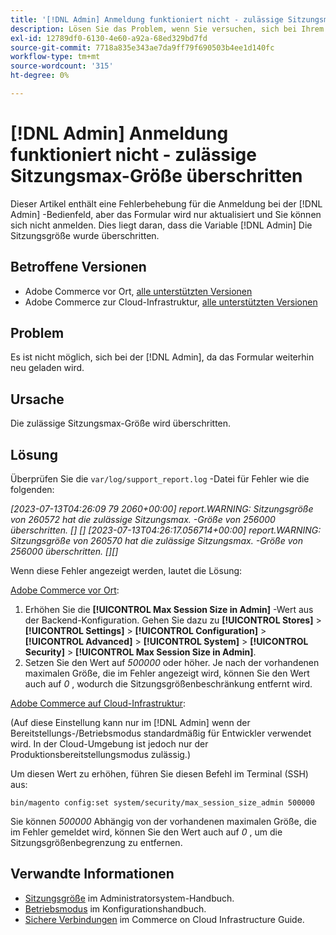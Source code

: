 ```yaml
---
title: '[!DNL Admin] Anmeldung funktioniert nicht - zulässige Sitzungsmax-Größe überschritten'
description: Lösen Sie das Problem, wenn Sie versuchen, sich bei Ihrem [!DNL Admin] -Bedienfeld und das Formular wird aktualisiert und Sie können sich nicht anmelden.
exl-id: 12789df0-6130-4e60-a92a-68ed329bd7fd
source-git-commit: 7718a835e343ae7da9ff79f690503b4ee1d140fc
workflow-type: tm+mt
source-wordcount: '315'
ht-degree: 0%

---
```


# [!DNL Admin] Anmeldung funktioniert nicht - zulässige Sitzungsmax-Größe überschritten

Dieser Artikel enthält eine Fehlerbehebung für die Anmeldung bei der [!DNL Admin] -Bedienfeld, aber das Formular wird nur aktualisiert und Sie können sich nicht anmelden. Dies liegt daran, dass die Variable [!DNL Admin] Die Sitzungsgröße wurde überschritten.

## Betroffene Versionen

* Adobe Commerce vor Ort, [alle unterstützten Versionen](https://www.adobe.com/content/dam/cc/en/legal/terms/enterprise/pdfs/Adobe-Commerce-Software-Lifecycle-Policy.pdf)
* Adobe Commerce zur Cloud-Infrastruktur, [alle unterstützten Versionen](https://www.adobe.com/content/dam/cc/en/legal/terms/enterprise/pdfs/Adobe-Commerce-Software-Lifecycle-Policy.pdf)

## Problem

Es ist nicht möglich, sich bei der [!DNL Admin], da das Formular weiterhin neu geladen wird.

## Ursache

Die zulässige Sitzungsmax-Größe wird überschritten.

## Lösung

Überprüfen Sie die `var/log/support_report.log` -Datei für Fehler wie die folgenden:

*[2023-07-13T04:26:09 79 2060+00:00] report.WARNING: Sitzungsgröße von 260572 hat die zulässige Sitzungsmax. -Größe von 256000 überschritten. [] []
[2023-07-13T04:26:17.056714+00:00] report.WARNING: Sitzungsgröße von 260570 hat die zulässige Sitzungsmax. -Größe von 256000 überschritten. [][]*

Wenn diese Fehler angezeigt werden, lautet die Lösung:

<u>Adobe Commerce vor Ort</u>:
1. Erhöhen Sie die **[!UICONTROL Max Session Size in Admin]** -Wert aus der Backend-Konfiguration. Gehen Sie dazu zu **[!UICONTROL Stores]** > **[!UICONTROL Settings]** > **[!UICONTROL Configuration]** > **[!UICONTROL Advanced]** > **[!UICONTROL System]** > **[!UICONTROL Security]** > **[!UICONTROL Max Session Size in Admin]**.
1. Setzen Sie den Wert auf *500000* oder höher. Je nach der vorhandenen maximalen Größe, die im Fehler angezeigt wird, können Sie den Wert auch auf *0* , wodurch die Sitzungsgrößenbeschränkung entfernt wird.

<u>Adobe Commerce auf Cloud-Infrastruktur</u>:

(Auf diese Einstellung kann nur im [!DNL Admin] wenn der Bereitstellungs-/Betriebsmodus standardmäßig für Entwickler verwendet wird. In der Cloud-Umgebung ist jedoch nur der Produktionsbereitstellungsmodus zulässig.)

Um diesen Wert zu erhöhen, führen Sie diesen Befehl im Terminal (SSH) aus:

```ssh
bin/magento config:set system/security/max_session_size_admin 500000
```

Sie können *500000* Abhängig von der vorhandenen maximalen Größe, die im Fehler gemeldet wird, können Sie den Wert auch auf *0* , um die Sitzungsgrößenbegrenzung zu entfernen.

## Verwandte Informationen

* [Sitzungsgröße](/docs/commerce-admin/systems/security/security-session-management.html?lang=en#admin-sessions) im Administratorsystem-Handbuch.
* [Betriebsmodus](/docs/commerce-operations/configuration-guide/cli/set-mode.html) im Konfigurationshandbuch.
* [Sichere Verbindungen](/docs/commerce-cloud-service/user-guide/develop/secure-connections.html) im Commerce on Cloud Infrastructure Guide.
